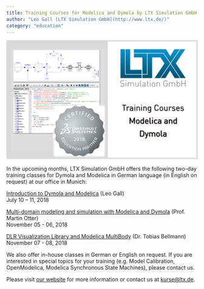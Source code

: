 ```yaml
---
title: Training Courses for Modelica and Dymola by LTX Simulation GmbH
author: "Leo Gall [LTX Simulation GmbH](http://www.ltx.de/)"
category: "education"
---
```


![ltx training image](Training_LTXSimulation.png)

In the upcoming months, LTX Simulation GmbH offers the following two-day training classes for Dymola and Modelica in German language (in English on request) at our office in Munich:

[Introduction to Dymola and Modelica](http://www.ltx.de/download/Kurs_EinfuehrungDymolaModelica_LTXSimulation.pdf) (Leo Gall)  
July 10 – 11, 2018

[Multi-domain modeling and simulation with Modelica and Dymola](http://www.ltx.de/download/Kurs_ModelicaDymola_LTXSimulation.pdf) (Prof. Martin Otter)  
November 05 - 06, 2018

[DLR Visualization Library and Modelica MultiBody](http://www.ltx.de/download/Kurs_VisualizationMultiBody_LTXSimulation.pdf) (Dr. Tobias Bellmann)  
November 07 - 08, 2018 

We also offer in-house classes in German or English on request.
If you are interested in special topics for your training (e.g. Model Calibration, OpenModelica, Modelica Synchronous State Machines), please contact us.

Please visit [our website](http://kurse.ltx.de) for more information or contact us at [kurse@ltx.de](mailto:kurse@ltx.de). 


